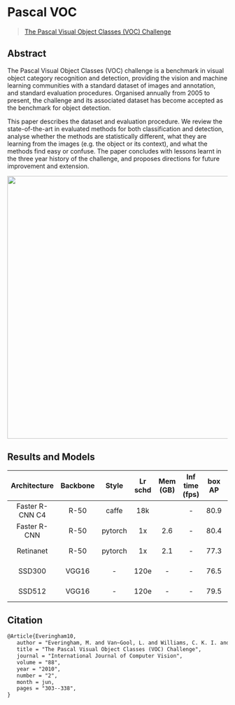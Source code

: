 # Pascal VOC

> [The Pascal Visual Object Classes (VOC) Challenge](https://link.springer.com/article/10.1007/s11263-009-0275-4)

<!-- [DATASET] -->

## Abstract

The Pascal Visual Object Classes (VOC) challenge is a benchmark in visual object category recognition and detection, providing the vision and machine learning communities with a standard dataset of images and annotation, and standard evaluation procedures. Organised annually from 2005 to present, the challenge and its associated dataset has become accepted as the benchmark for object detection.

This paper describes the dataset and evaluation procedure. We review the state-of-the-art in evaluated methods for both classification and detection, analyse whether the methods are statistically different, what they are learning from the images (e.g. the object or its context), and what the methods find easy or confuse. The paper concludes with lessons learnt in the three year history of the challenge, and proposes directions for future improvement and extension.

<div align=center>
<img src="https://user-images.githubusercontent.com/40661020/143969235-6bb4d665-0470-4bae-825c-492eb4582127.png" height="600"/>
</div>

## Results and Models

|  Architecture   | Backbone |  Style  | Lr schd | Mem (GB) | Inf time (fps) | box AP |                                                             Config                                                             |                                                                                                                                                                                                                                                       Download                                                                                                                                                                                                                                                       |
| :-------------: | :------: | :-----: | :-----: | :------: | :------------: | :----: | :----------------------------------------------------------------------------------------------------------------------------: | :------------------------------------------------------------------------------------------------------------------------------------------------------------------------------------------------------------------------------------------------------------------------------------------------------------------------------------------------------------------------------------------------------------------------------------------------------------------------------------------------------------------: |
| Faster R-CNN C4 |   R-50   |  caffe  |   18k   |          |       -        |  80.9  | [config](https://github.com/open-mmlab/mmdetection/tree/dev-3.x/configs/pascal_voc/faster-rcnn_r50-caffe-c4_ms-18k_voc0712.py) | [model](https://download.openmmlab.com/mmdetection/v2.0/pascal_voc/faster_rcnn_r50_caffe_c4_mstrain_18k_voc0712//home/dong/code_sensetime/2022Q1/mmdetection/work_dirs/prepare_voc/gather/pascal_voc/faster_rcnn_r50_caffe_c4_mstrain_18k_voc0712/faster_rcnn_r50_caffe_c4_mstrain_18k_voc0712_20220314_234327-847a14d2.pth) \| [log](https://download.openmmlab.com/mmdetection/v2.0/pascal_voc/faster_rcnn_r50_caffe_c4_mstrain_18k_voc0712/faster_rcnn_r50_caffe_c4_mstrain_18k_voc0712_20220314_234327.log.json) |
|  Faster R-CNN   |   R-50   | pytorch |   1x    |   2.6    |       -        |  80.4  |     [config](https://github.com/open-mmlab/mmdetection/tree/dev-3.x/configs/pascal_voc/faster-rcnn_r50_fpn_1x_voc0712.py)      |                                                                                              [model](https://download.openmmlab.com/mmdetection/v2.0/pascal_voc/faster_rcnn_r50_fpn_1x_voc0712/faster_rcnn_r50_fpn_1x_voc0712_20220320_192712-54bef0f3.pth) \| [log](https://download.openmmlab.com/mmdetection/v2.0/pascal_voc/faster_rcnn_r50_fpn_1x_voc0712/faster_rcnn_r50_fpn_1x_voc0712_20220320_192712.log.json)                                                                                              |
|    Retinanet    |   R-50   | pytorch |   1x    |   2.1    |       -        |  77.3  |      [config](https://github.com/open-mmlab/mmdetection/tree/dev-3.x/configs/pascal_voc/retinanet_r50_fpn_1x_voc0712.py)       |                                                                                                     [model](https://download.openmmlab.com/mmdetection/v2.0/pascal_voc/retinanet_r50_fpn_1x_voc0712/retinanet_r50_fpn_1x_voc0712_20200617-47cbdd0e.pth) \| [log](https://download.openmmlab.com/mmdetection/v2.0/pascal_voc/retinanet_r50_fpn_1x_voc0712/retinanet_r50_fpn_1x_voc0712_20200616_014642.log.json)                                                                                                      |
|     SSD300      |  VGG16   |    -    |  120e   |    -     |       -        |  76.5  |             [config](https://github.com/open-mmlab/mmdetection/tree/dev-3.x/configs/pascal_voc/ssd300_voc0712.py)              |                                                                                                                              [model](https://download.openmmlab.com/mmdetection/v2.0/pascal_voc/ssd300_voc0712/ssd300_voc0712_20220320_194658-17edda1b.pth) \| [log](https://download.openmmlab.com/mmdetection/v2.0/pascal_voc/ssd300_voc0712/ssd300_voc0712_20220320_194658.log.json)                                                                                                                              |
|     SSD512      |  VGG16   |    -    |  120e   |    -     |       -        |  79.5  |             [config](https://github.com/open-mmlab/mmdetection/tree/dev-3.x/configs/pascal_voc/ssd512_voc0712.py)              |                                                                                                                              [model](https://download.openmmlab.com/mmdetection/v2.0/pascal_voc/ssd512_voc0712/ssd512_voc0712_20220320_194717-03cefefe.pth) \| [log](https://download.openmmlab.com/mmdetection/v2.0/pascal_voc/ssd512_voc0712/ssd512_voc0712_20220320_194717.log.json)                                                                                                                              |

## Citation

```latex
@Article{Everingham10,
   author = "Everingham, M. and Van~Gool, L. and Williams, C. K. I. and Winn, J. and Zisserman, A.",
   title = "The Pascal Visual Object Classes (VOC) Challenge",
   journal = "International Journal of Computer Vision",
   volume = "88",
   year = "2010",
   number = "2",
   month = jun,
   pages = "303--338",
}
```
